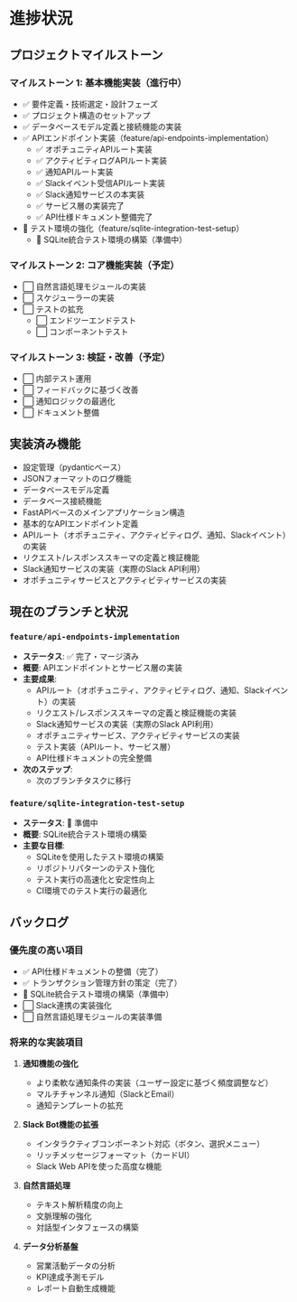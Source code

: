 # 進捗状況

## プロジェクトマイルストーン

### マイルストーン 1: 基本機能実装（進行中）
- ✅ 要件定義・技術選定・設計フェーズ
- ✅ プロジェクト構造のセットアップ
- ✅ データベースモデル定義と接続機能の実装
- ✅ APIエンドポイント実装（feature/api-endpoints-implementation）
  - ✅ オポチュニティAPIルート実装
  - ✅ アクティビティログAPIルート実装
  - ✅ 通知APIルート実装
  - ✅ Slackイベント受信APIルート実装
  - ✅ Slack通知サービスの本実装
  - ✅ サービス層の実装完了
  - ✅ API仕様ドキュメント整備完了
- 🔄 テスト環境の強化（feature/sqlite-integration-test-setup）
  - 🔄 SQLite統合テスト環境の構築（準備中）

### マイルストーン 2: コア機能実装（予定）
- ⬜ 自然言語処理モジュールの実装
- ⬜ スケジューラーの実装
- ⬜ テストの拡充
  - ⬜ エンドツーエンドテスト
  - ⬜ コンポーネントテスト

### マイルストーン 3: 検証・改善（予定）
- ⬜ 内部テスト運用
- ⬜ フィードバックに基づく改善
- ⬜ 通知ロジックの最適化
- ⬜ ドキュメント整備

## 実装済み機能
- 設定管理（pydanticベース）
- JSONフォーマットのログ機能
- データベースモデル定義
- データベース接続機能
- FastAPIベースのメインアプリケーション構造
- 基本的なAPIエンドポイント定義
- APIルート（オポチュニティ、アクティビティログ、通知、Slackイベント）の実装
- リクエスト/レスポンススキーマの定義と検証機能
- Slack通知サービスの実装（実際のSlack API利用）
- オポチュニティサービスとアクティビティサービスの実装

## 現在のブランチと状況

### `feature/api-endpoints-implementation`
- **ステータス**: ✅ 完了・マージ済み
- **概要**: APIエンドポイントとサービス層の実装
- **主要成果**:
  - APIルート（オポチュニティ、アクティビティログ、通知、Slackイベント）の実装
  - リクエスト/レスポンススキーマの定義と検証機能の実装
  - Slack通知サービスの実装（実際のSlack API利用）
  - オポチュニティサービス、アクティビティサービスの実装
  - テスト実装（APIルート、サービス層）
  - API仕様ドキュメントの完全整備
- **次のステップ**:
  - 次のブランチタスクに移行

### `feature/sqlite-integration-test-setup`
- **ステータス**: 🔄 準備中
- **概要**: SQLite統合テスト環境の構築
- **主要な目標**:
  - SQLiteを使用したテスト環境の構築
  - リポジトリパターンのテスト強化
  - テスト実行の高速化と安定性向上
  - CI環境でのテスト実行の最適化

## バックログ

### 優先度の高い項目
- ✅ API仕様ドキュメントの整備（完了）
- ✅ トランザクション管理方針の策定（完了）
- 🔄 SQLite統合テスト環境の構築（準備中）
- ⬜ Slack連携の実装強化
- ⬜ 自然言語処理モジュールの実装準備

### 将来的な実装項目
1. **通知機能の強化**
   - より柔軟な通知条件の実装（ユーザー設定に基づく頻度調整など）
   - マルチチャンネル通知（SlackとEmail）
   - 通知テンプレートの拡充

2. **Slack Bot機能の拡張**
   - インタラクティブコンポーネント対応（ボタン、選択メニュー）
   - リッチメッセージフォーマット（カードUI）
   - Slack Web APIを使った高度な機能

3. **自然言語処理**
   - テキスト解析精度の向上
   - 文脈理解の強化
   - 対話型インタフェースの構築

4. **データ分析基盤**
   - 営業活動データの分析
   - KPI達成予測モデル
   - レポート自動生成機能
